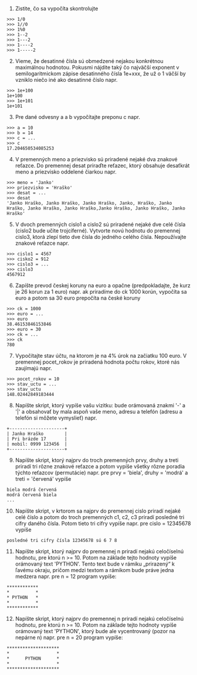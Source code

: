 1. Zistite, čo sa vypočíta
skontrolujte

~~~
>>> 1/0
>>> 1//0
>>> 1%0
>>> 1--2
>>> 1---2
>>> 1----2
>>> 1-----2
~~~
2. Vieme, že desatinné čísla sú obmedzené nejakou konkrétnou maximálnou hodnotou. Pokusmi nájdite taký čo najväčší exponent v semilogaritmickom zápise desatinného čísla 1e+xxx, že už o 1 väčší by vzniklo niečo iné ako desatinné číslo napr.
~~~
>>> 1e+100
1e+100
>>> 1e+101
1e+101
~~~
3. Pre dané odvesny a a b vypočítajte preponu c napr.
~~~
>>> a = 10
>>> b = 14
>>> c = ...
>>> c
17.204650534085253
~~~
4. V premenných meno a priezvisko sú priradené nejaké dva znakové reťazce. Do premennej desat priraďte reťazec, ktorý obsahuje desaťkrát meno a priezvisko oddelené čiarkou napr.
~~~
>>> meno = 'Janko'
>>> priezvisko = 'Hraško'
>>> desat = ...
>>> desat
'Janko Hraško, Janko Hraško, Janko Hraško, Janko, Hraško, Janko Hraško, Janko Hraško, Janko Hraško,Janko Hraško, Janko Hraško, Janko Hraško'
~~~
5. V dvoch premenných cislo1 a cislo2 sú priradené nejaké dve celé čísla (cislo2 bude učite trojciferné). Vytvorte novú hodnotu do premennej cislo3, ktorá zlepí tieto dve čísla do jedného celého čísla. Nepoužívajte znakové reťazce napr.
~~~
>>> cislo1 = 4567
>>> cisko2 = 912
>>> cislo3 = ...
>>> cislo3
4567912
~~~
6. Zapíšte prevod českej koruny na euro a opačne (predpokladajte, že kurz je 26 korun za 1 euro) napr. ak priradíme do ck 1000 korún, vypočíta sa euro a potom sa 30 euro prepočíta na české koruny
~~~
>>> ck = 1000
>>> euro = ...
>>> euro
38.46153846153846
>>> euro = 30
>>> ck = ...
>>> ck
780
~~~
7. Vypočítajte stav účtu, na ktorom je na 4% úrok na začiatku 100 euro. V premennej pocet_rokov je priradená hodnota počtu rokov, ktoré nás zaujímajú napr.
~~~
>>> pocet_rokov = 10
>>> stav_uctu = ...
>>> stav_uctu
148.02442849183444
~~~
8. Napíšte skript, ktorý vypíše vašu vizitku: bude orámovaná znakmi '-' a '|' a obsahovať by mala aspoň vaše meno, adresu a telefón (adresu a telefón si môžete vymyslieť) napr.
~~~
+---------------------+
| Janko Hraško        |
| Pri brázde 17       |
| mobil: 0999 123456  |
+---------------------+
~~~
9. Napíšte skript, ktorý najprv do troch premenných prvy, druhy a treti priradí tri rôzne znakové reťazce a potom vypíše všetky rôzne poradia týchto reťazcov (permutácie) napr. pre prvy = 'biela', druhy = 'modrá' a treti = 'červená' vypíše
~~~
biela modrá červená
modrá červená biela
...
~~~
10. Napíšte skript, v krtorom sa najprv do premennej cislo priradí nejaké celé číslo a potom do troch premenných c1, c2, c3 priradí posledné tri cifry daného čísla. Potom tieto tri cifry vypíše napr. pre cislo = 12345678 vypíše
~~~
posledné tri cifry čísla 12345678 sú 6 7 8
~~~
11. Napíšte skript, ktorý najprv do premennej n priradí nejakú celočíselnú hodnotu, pre ktorú n >= 10. Potom na základe tejto hodnoty vypíše orámovaný text 'PYTHON'. Tento text bude v rámiku „prirazený“ k ľavému okraju, pričom medzi textom a rámikom bude práve jedna medzera napr. pre n = 12 program vypíše:
~~~
************
*          *
* PYTHON   *
*          *
************
~~~
12. Napíšte skript, ktorý najprv do premennej n priradí nejakú celočíselnú hodnotu, pre ktorú n >= 10. Potom na základe tejto hodnoty vypíše orámovaný text 'PYTHON', ktorý bude ale vycentrovaný (pozor na nepárne n) napr. pre n = 20 program vypíše:
~~~
********************
*                  *
*      PYTHON      *
*                  *
********************
~~~